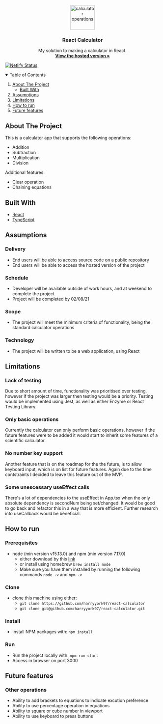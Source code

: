 <!-- PROJECT LOGO -->
<br />
<p align="center">
    <img src="https://upload.wikimedia.org/wikipedia/commons/thumb/1/1e/Circle-icons-calculator.svg/1200px-Circle-icons-calculator.svg.png" alt="calculator operations" width="80" height="80">

  <h3 align="center">React Calculator</h3>

  <p align="center">
    My solution to making a calculator in React.
    <br />
    <a href="https://hy-react-calculator.netlify.app"><strong>View the hosted version »</strong></a>
    
</p>

[![Netlify Status](https://api.netlify.com/api/v1/badges/4dae2ee6-b664-44b2-b35f-5e28a18cd032/deploy-status)](https://app.netlify.com/sites/hy-react-calculator/deploys)

<!-- TABLE OF CONTENTS -->
<details open="open">
  <summary>Table of Contents</summary>
  <ol>
    <li>
      <a href="#about-the-project">About The Project</a>
      <ul>
        <li><a href="#built-with">Built With</a></li>
      </ul>
    </li>
    <li>
      <a href="#assumptions">Assumptions</a>
    </li>
    <li><a href="#limitations">Limitations</a></li>
    <li><a href="#how-to-run">How to run</a></li>
    <li><a href="#future-features">Future features</a></li>
  </ol>
</details>

<!-- ABOUT THE PROJECT -->

## About The Project

<!-- [![Product Name Screen Shot][product-screenshot]](https://example.com) -->

This is a calculator app that supports the following operations:

-   Addition
-   Subtraction
-   Multiplication
-   Division

Additional features:

-   Clear operation
-   Chaining equations

## Built With

-   [React](https://reactjs.org/)
-   [TypeScript](https://www.typescriptlang.org/)

## Assumptions

### Delivery

-   End users will be able to access source code on a public repository
-   End users will be able to access the hosted version of the project

### Schedule

-   Developer will be available outside of work hours, and at weekend to complete the project
-   Project will be completed by 02/08/21

### Scope

-   The project will meet the minimum criteria of functionality, being the standard calculator operations

### Technology

-   The project will be written to be a web application, using React

## Limitations

### Lack of testing

Due to short amount of time, functionality was prioritised over testing, however if the project was larger then testing would be a priority.
Testing would be implemented using Jest, as well as either Enzyme or React Testing Library.

### Only basic operations

Currently the calculator can only perform basic operations, however if the future features were to be added it would start to inherit some features of a scientific calculator.

### No number key support

Another feature that is on the roadmap for the the future, is to allow keyboard input, which is on list for future features. Again due to the time contstraints I decided to leave this feature out of the MVP.

### Some unescessary useEffect calls

There's a lot of dependencies to the useEffect in App.tsx when the only absolute dependency is secondNum being set/changed. It would be good to go back and refactor this in a way that is more efficient. Further research into useCallback would be beneficial.

## How to run

### Prerequisites

-   node (min version v15.13.0) and npm (min version 7.17.0)
    -   either download by this [link](https://nodejs.org/en/download/)
    -   or install using homebrew
        `brew install node`
    -   Make sure you have them installed by running the following commands
        `node -v` and `npm -v`

### Clone

-   clone this machine using either:
    -   `git clone https://github.com/harryyork97/react-calculator`
    -   `git clone git@github.com:harryyork97/react-calculator.git`

### Install

-   Install NPM packages with:
    `npm install`

### Run

-   Run the project locally with:
    `npm run start`
-   Access in browser on port 3000

## Future features

### Other operations

-   Ability to add brackets to equations to indicate excution preference
-   Ability to use percentage operation in equations
-   Ability to square or cube number in viewport
-   Ability to use keyboard to press buttons

